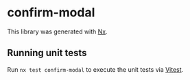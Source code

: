 # confirm-modal

This library was generated with [Nx](https://nx.dev).

## Running unit tests

Run `nx test confirm-modal` to execute the unit tests via [Vitest](https://vitest.dev/).
